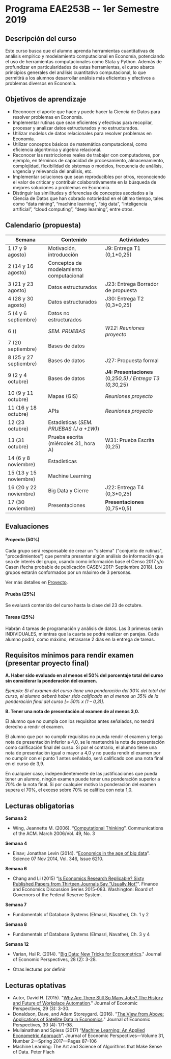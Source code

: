 # Programa EAE253B -- 1er Semestre 2019

## Descripción del curso

Este curso busca que el alumno aprenda herramientas cuantitativas de análisis empírico y modelamiento computacional en Economía, potenciando el uso de herramientas computacionales como Stata y Python. Además de profundizar en particularidades de estas herramientas, el curso abarca principios generales del análisis cuantitativo computacional, lo que permitirá a los alumnos desarrollar análisis más eficientes y efectivos a problemas diversos en Economía.

## Objetivos de aprendizaje

-   Reconocer el aporte que hace y puede hacer la Ciencia de Datos para resolver problemas en Economía.
-   Implementar rutinas que sean eficientes y efectivas para recopilar, procesar y analizar datos estructurados y no estructurados.
-   Utilizar modelos de datos relacionales para resolver problemas en Economía.
-   Utilizar conceptos básicos de matemática computacional, como eficiencia algorítmica y algebra relacional.
-   Reconocer las restricciones reales de trabajar con computadores, por ejemplo, en términos de capacidad de procesamiento, almacenamiento, complejidad, flexibilidad de sistemas o modelos, frecuencia de análisis, urgencia y relevancia del análisis, etc.
-   Implementar soluciones que sean reproducibles por otros, reconociendo el valor de criticar y contribuir colaborativamente en la búsqueda de mejores soluciones a problemas en Economía.
-   Distinguir las similitudes y diferencias de conceptos asociados a la Ciencia de Datos que han cobrado notoriedad en el último tiempo, tales como “data mining”, “machine learning”, “big data”, “inteligencia artificial”, “cloud computing”, “deep learning”, entre otros.

## Calendario (propuesta)

| Semana                    | Contenido                                     | Actividades |
| -------------             | -------------                                 | ------------- |
| 1 (7 y 9 agosto)          | Motivación, introducción                      | J9: Entrega T1 (0,1*0,25) |
| 2 (14 y 16 agosto)        | Conceptos de modelamiento computacional  	    | |
| 3 (21 y 23 agosto)        | Datos estructurados                           | J23: Entrega Borrador de propuesta |
| 4 (28 y 30 agosto)        | Datos estructurados                           | J30: Entrega T2 (0,3*0,25) |
| 5 (4 y 6 septiembre)      | Datos no estructurados                        | |
| 6 ()                      | *SEM. PRUEBAS*                                | *W12: Reuniones proyecto* |
| 7 (20 septiembre)         | Bases de datos                                | |
| 8 (25 y 27 septiembre)    | Bases de datos                                | J27: Propuesta formal |
| 9 (2 y 4 octubre)         | Bases de datos                                | **J4: Presentaciones** (0,25*0,5) / Entrega T3 (0,3*0,25) |
| 10 (9 y 11 octubre)       | Mapas (GIS)								    | *Reuniones proyecto* |
| 11 (16 y 18 octubre)      | APIs	 		                                | *Reuniones proyecto* |
| 12 (23 octubre)           | Estadísticas  (*SEM. PRUEBAS (J a +1W)*)      | |
| 13 (31 octubre)           | Prueba escrita (miércoles 31, hora A)         | W31: Prueba Escrita (0,25) |
| 14 (6 y 8 noviembre)      | Estadísticas	                                | |
| 15 (13 y 15 noviembre)    | Machine Learning                              | |
| 16 (20 y 22 noviembre)    | Big Data y Cierre							    | J22: Entrega T4 (0,3*0,25) |
| 17 (30 noviembre)         | Presentaciones                                | **Presentaciones** (0,75*0,5) |

## Evaluaciones

#### Proyecto (50%)
Cada grupo será responsable de crear un "sistema" ("conjunto de rutinas", "procedimientos") que permita presentar algún análisis de información que sea de interés del grupo, usando como información base el Censo 2017 y/o Casen (fecha probable de publicación CASEN 2017: Septiembre 2018). Los grupos estarán conformados por un máximo de 3 personas. 

Ver más detalles en [Proyecto](https://github.com/calvarad/eae253b/tree/master/Documentos/PROYECTO.md).

#### Prueba (25%)
Se evaluará contenido del curso hasta la clase del 23 de octubre.

#### Tareas (25%)
Habrán 4 tareas de programación y análisis de datos. Las 3 primeras serán INDIVIDUALES, mientras que la cuarta se podrá realizar en parejas. Cada alumno podrá, como máximo, retrasarse 2 días en la entrega de tareas.

## Requisitos mínimos para rendir examen (presentar proyecto final)

**A. Haber sido evaluado en al menos el 50% del porcentaje total del curso sin considerar la ponderación del examen.**

*Ejemplo: Si el examen del curso tiene una ponderación del 30% del total del curso, el alumno deberá haber sido calificado en al menos un 35% de la ponderación final del curso [= 50% x (1 – 0,3)].*

**B. Tener una nota de presentación al examen de al menos 3,0.**

El alumno que no cumpla con los requisitos antes señalados, no tendrá derecho a rendir el examen.

El alumno que por no cumplir requisitos no pueda rendir el examen y tenga nota de presentación inferior a 4,0, se le mantendrá la nota de presentación como calificación final del curso. Si por el contrario, el alumno tiene una nota de presentación igual o mayor a 4,0 y no pueda rendir el examen por no cumplir con el punto 1 antes señalado, será calificado con una nota final en el curso de 3,9.

En cualquier caso, independientemente de las justificaciones que pueda tener un alumno, ningún examen puede tener una ponderación superior a 70% de la nota final. Si por cualquier motivo la ponderación del examen supera el 70%, el exceso sobre 70% se califica con nota 1,0.
 
## Lecturas obligatorias
**Semana 2**
- Wing, Jeannette M. (2006). “[Computational Thinking](http://www.cs.cmu.edu/~./15110-s13/Wing06-ct.pdf)”. Communications of the ACM. March 2006/Vol. 49, No. 3

**Semana 4**
- Einav; Jonathan Levin (2014). “[Economics in the age of big data](http://science.sciencemag.org/content/346/6210/1243089.full)”. Science  07 Nov 2014, Vol. 346, Issue 6210.

**Semana 6**
- Chang and Li (2015) “[Is Economics Research Replicable? Sixty Published Papers from Thirteen Journals Say ”Usually Not”](https://www.federalreserve.gov/econresdata/feds/2015/files/2015083pap.pdf)”. Finance and Economics Discussion Series 2015-083. Washington: Board of Governors of the Federal Reserve System.

**Semana 7**
- Fundamentals of Database Systems (Elmasri, Navathe), Ch. 1 y 2

**Semana 8**
- Fundamentals of Database Systems (Elmasri, Navathe), Ch. 3 y 4

**Semana 12**
- Varian, Hal R. (2014). "[Big Data: New Tricks for Econometrics](http://people.ischool.berkeley.edu/~hal/Papers/2013/ml.pdf)." Journal of Economic Perspectives, 28 (2): 3-28.

* Otras lecturas por definir

## Lecturas optativas
- Autor, David H. (2015). "[Why Are There Still So Many Jobs? The History and Future of Workplace Automation](https://economics.mit.edu/files/11563)." Journal of Economic Perspectives, 29 (3): 3-30.
- Donaldson, Dave, and Adam Storeygard. (2016). "[The View from Above: Applications of Satellite Data in Economics](http://dave-donaldson.com/wp-content/uploads/2016/10/Donaldson_Storeygard_JEP.pdf)." Journal of Economic Perspectives, 30 (4): 171-98.
- Mullainathan and Spiess (2017) “[Machine Learning: An Applied Econometric Approach](https://pubs.aeaweb.org/doi/pdfplus/10.1257/jep.31.2.87)”. Journal of Economic Perspectives—Volume 31, Number 2—Spring 2017—Pages 87–106
- Machine Learning: The Art and Science of Algorithms that Make Sense of Data. Peter Flach